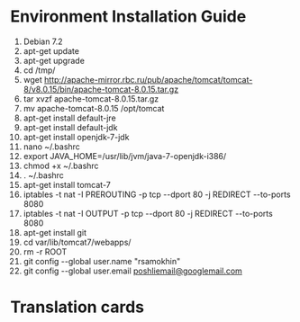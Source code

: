 Environment Installation Guide
======
1. Debian 7.2
2. apt-get update
3. apt-get upgrade
4. cd /tmp/
5. wget http://apache-mirror.rbc.ru/pub/apache/tomcat/tomcat-8/v8.0.15/bin/apache-tomcat-8.0.15.tar.gz
6. tar xvzf apache-tomcat-8.0.15.tar.gz 
7. mv apache-tomcat-8.0.15 /opt/tomcat
8. apt-get install default-jre
9. apt-get install default-jdk
10. apt-get install openjdk-7-jdk
11. nano ~/.bashrc
12. export JAVA_HOME=/usr/lib/jvm/java-7-openjdk-i386/
13. chmod +x ~/.bashrc 
14. . ~/.bashrc
15. apt-get install tomcat-7
16. iptables -t nat -I PREROUTING -p tcp --dport 80 -j REDIRECT --to-ports 8080
17. iptables -t nat -I OUTPUT -p tcp --dport 80 -j REDIRECT --to-ports 8080
18. apt-get install git
19. cd var/lib/tomcat7/webapps/
20. rm -r ROOT
21. git config --global user.name "rsamokhin"
22. git config --global user.email poshliemail@googlemail.com
 

Translation cards
======
